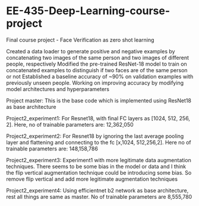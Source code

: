 # EE-435-Deep-Learning-course-project
Final course project - Face Verification as zero shot learning


Created a data loader to generate positive and negative examples by concatenating two images of the same person and two images of different people, respectively
Modified the pre-trained ResNet-18 model to train on concatenated examples to distinguish if two faces are of the same person or not
Established a baseline accuracy of ~90% on validation examples with previously unseen people. Working on improving accuracy by modifying model architectures and hyperparameters
 
 Project master: This is the base code which is implemented using ResNet18 as base architecture
 
 Project2_experiment1: For Resnet18, with final FC layers as [1024, 512, 256, 2]. Here, no of trainable parameters are: 12,362,050
 
 Project2_experiment2: For Resnet18 by ignoring the last average pooling layer and flattening and connecting to the fc [x,1024, 512,256,2]. Here no of trainable parameters are: 148,158,786

Project2_experiment3: Experiment1 with more legitimate data augmentation techniques. There seems to be some bias in the model or data and I think the flip vertical augmentation technique could be introducing some bias. So remove flip vertical and add more legitimate augmentation techniques

Project2_experiment4: Using efficientnet b2 network as base architecture, rest all things are same as master. No of trainable parameters are 8,555,780
